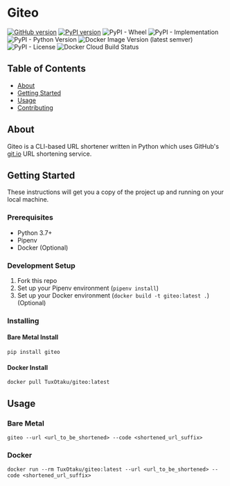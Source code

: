 # Giteo

[![GitHub version](https://badge.fury.io/gh/BoxingOctopus%2Fgiteo.svg)](https://badge.fury.io/gh/BoxingOctopus%2Fgiteo)
[![PyPI version](https://badge.fury.io/py/giteo.svg)](https://badge.fury.io/py/giteo)
![PyPI - Wheel](https://img.shields.io/pypi/wheel/giteo)
![PyPI - Implementation](https://img.shields.io/pypi/implementation/giteo)
![PyPI - Python Version](https://img.shields.io/pypi/pyversions/giteo)
![Docker Image Version (latest semver)](https://img.shields.io/docker/v/tuxotaku/giteo)
![PyPI - License](https://img.shields.io/pypi/l/giteo)
![Docker Cloud Build Status](https://img.shields.io/docker/cloud/build/tuxotaku/giteo)

## Table of Contents

- [About](#about)
- [Getting Started](#getting_started)
- [Usage](#usage)
- [Contributing](../CONTRIBUTING.md)

## About <a name = "about"></a>

Giteo is a CLI-based URL shortener written in Python which uses GitHub's [git.io](https://git.io) URL shortening service.

## Getting Started <a name = "getting_started"></a>

These instructions will get you a copy of the project up and running on your local machine.

### Prerequisites

- Python 3.7+
- Pipenv
- Docker (Optional)

### Development Setup

1. Fork this repo
2. Set up your Pipenv environment (`pipenv install`)
3. Set up your Docker environment (`docker build -t giteo:latest .`) (Optional)

### Installing

#### Bare Metal Install

`pip install giteo`

#### Docker Install

`docker pull TuxOtaku/giteo:latest`

## Usage <a name = "usage"></a>

### Bare Metal

`giteo --url <url_to_be_shortened> --code <shortened_url_suffix>`

### Docker
`docker run --rm TuxOtaku/giteo:latest --url <url_to_be_shortened> --code <shortened_url_suffix>`
